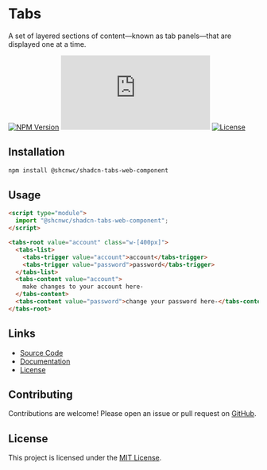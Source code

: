 # Tabs

A set of layered sections of content—known as tab panels—that are displayed one at a time.

[![NPM Version](https://img.shields.io/npm/v/@shcnwc/shadcn-tabs-web-component.svg)](https://www.npmjs.com/package/@shcnwc/shadcn-tabs-web-component)
[![Package Size](https://img.badgesize.io/https://unpkg.com/@shcnwc/shadcn-tabs-web-component/index.js?compression=gzip)](https://www.npmjs.com/package/@shcnwc/shadcn-tabs-web-component)
[![License](https://img.shields.io/npm/l/@shcnwc/shadcn-tabs-web-component.svg)](https://github.com/shcnwc/shadcn-web-components/blob/main/LICENSE)


## Installation

```bash
npm install @shcnwc/shadcn-tabs-web-component
```

## Usage

```html
<script type="module">
  import "@shcnwc/shadcn-tabs-web-component";
</script>

<tabs-root value="account" class="w-[400px]">
  <tabs-list>
    <tabs-trigger value="account">account</tabs-trigger>
    <tabs-trigger value="password">password</tabs-trigger>
  </tabs-list>
  <tabs-content value="account">
    make changes to your account here-
  </tabs-content>
  <tabs-content value="password">change your password here-</tabs-content>
</tabs-root>
```

## Links

- [Source Code](https://github.com/shcnwc/shadcn-web-components/tree/main/dist/tabs)
- [Documentation](https://github.com/shcnwc/shadcn-web-components)
- [License](https://github.com/shcnwc/shadcn-web-components/blob/main/LICENSE)

## Contributing

Contributions are welcome! Please open an issue or pull request on [GitHub](https://github.com/shcnwc/shadcn-web-components).

## License

This project is licensed under the [MIT License](https://github.com/shcnwc/shadcn-web-components/blob/main/LICENSE).
